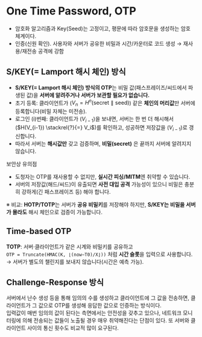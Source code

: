 # One Time Password, OTP

- 암호화 알고리즘과 Key(Seed)는 고정이고, 평문에 따라 암호문을 생성하는 암호 체계이다.
- 인증(신원 확인). 사용자와 서버가 공유한 비밀과 시간/카운터로 코드 생성 → 재사용/재전송 공격에 강함

## S/KEY(= Lamport 해시 체인) 방식

- **S/KEY(= Lamport 해시 체인) 방식의 OTP**는 비밀 값(패스프레이즈/씨드에서 파생된 값)을 **서버에 알려주거나 서버가 보관할 필요가 없습니다.**
- 초기 등록: 클라이언트가 ($V_n = H^{n}(\text{secret} \parallel \text{seed})$) 같은 **체인의 머리값**만 서버에 등록합니다(비밀 자체는 미전송).
- 로그인 (i)번째: 클라이언트가 ($V_{i-1}$)을 보내면, 서버는 한 번 더 해시해서 ($H(V_{i-1}) \stackrel{?}{=} V_i$)를 확인하고, 성공하면 저장값을 ($V_{i-1}$)로 갱신합니다.
- 따라서 서버는 **해시값만** 갖고 검증하며, **비밀(secret)** 은 끝까지 서버에 알려지지 않습니다.

보안상 유의점
- 도청자는 OTP를 재사용할 수 없지만, **실시간 피싱/MITM**엔 취약할 수 있습니다.
- 서버의 저장값(해드/씨드)이 유출되면 **사전 대입 공격** 가능성이 있으니 비밀은 충분히 강하게(긴 패스프레이즈 등) 해야 합니다.

※ 비교: **HOTP/TOTP**는 서버가 **공유 비밀키**를 저장해야 하지만, **S/KEY는 비밀을 서버가 몰라도** 해시 체인으로 검증이 가능합니다.

## Time-based OTP

**TOTP**: 서버·클라이언트가 같은 시계와 비밀키를 공유하고  
`OTP = Truncate(HMAC(K, ⌊(now−T0)/X⌋))` 처럼 **시간 슬롯**을 입력으로 사용합니다.  
→ 서버가 별도의 챌린지를 보내지 않습니다(시간은 예측 가능).

## Challenge-Response 방식

서버에서 난수 생성 등을 통해 임의의 수를 생성하고 클라이언트에 그 값을 전송하면, 클라이언트가 그 값으로 OTP를 생성해 응답한 값으로 인증하는 방식이다.  
입력값이 매번 임의의 값이 된다는 측면에서는 안전성을 갖추고 있으나, 네트워크 모니터링에 의해 전송되는 값들이 노출될 경우 매우 취약해진다는 단점이 있다. 또 서버와 클라이언트 사이의 통신 횟수도 비교적 많이 요구된다.
